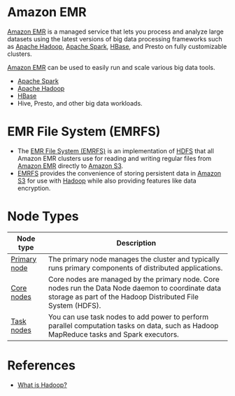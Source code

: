 # Amazon EMR

[Amazon EMR](https://aws.amazon.com/emr/) is a managed service that lets you process and analyze large datasets using the latest versions of big data processing frameworks such as [Apache Hadoop](../../../1_HLDDesignComponents/5_BigDataComponents/BatchProcessing/ApacheHadoop), [Apache Spark](../../../1_HLDDesignComponents/5_BigDataComponents/StreamProcessing/ApacheSpark.md), [HBase](../../../1_HLDDesignComponents/3_DatabaseComponents/NoSQL-Databases/ApacheHBase.md), and Presto on fully customizable clusters.

[Amazon EMR](https://aws.amazon.com/emr/) can be used to easily run and scale various big data tools.
- [Apache Spark](../../../1_HLDDesignComponents/5_BigDataComponents/StreamProcessing/ApacheSpark.md)
- [Apache Hadoop](../../../1_HLDDesignComponents/5_BigDataComponents/BatchProcessing/ApacheHadoop) 
- [HBase](../../../1_HLDDesignComponents/3_DatabaseComponents/NoSQL-Databases/ApacheHBase.md)
- Hive, Presto, and other big data workloads.

# EMR File System (EMRFS)
- The [EMR File System (EMRFS)](https://docs.aws.amazon.com/emr/latest/ReleaseGuide/emr-fs.html) is an implementation of [HDFS](../../../1_HLDDesignComponents/5_BigDataComponents/BatchProcessing/ApacheHadoop/ApacheHDFS.md) that all Amazon EMR clusters use for reading and writing regular files from [Amazon EMR]() directly to [Amazon S3](../../7_StorageServices/3_ObjectStorageTypes/AmazonS3/Readme.md). 
- [EMRFS](https://docs.aws.amazon.com/emr/latest/ReleaseGuide/emr-fs.html) provides the convenience of storing persistent data in [Amazon S3](../../7_StorageServices/3_ObjectStorageTypes/AmazonS3/Readme.md) for use with [Hadoop](../../../1_HLDDesignComponents/5_BigDataComponents/BatchProcessing/ApacheHadoop) while also providing features like data encryption.

# Node Types

| Node type                                                                                              | Description                                                                                                                                                      |
|--------------------------------------------------------------------------------------------------------|------------------------------------------------------------------------------------------------------------------------------------------------------------------|
| [Primary node](https://docs.aws.amazon.com/emr/latest/ManagementGuide/emr-master-core-task-nodes.html) | The primary node manages the cluster and typically runs primary components of distributed applications.                                                          |
| [Core nodes](https://docs.aws.amazon.com/emr/latest/ManagementGuide/emr-master-core-task-nodes.html)   | Core nodes are managed by the primary node. Core nodes run the Data Node daemon to coordinate data storage as part of the Hadoop Distributed File System (HDFS). |
| [Task nodes](https://docs.aws.amazon.com/emr/latest/ManagementGuide/emr-master-core-task-nodes.html)   | You can use task nodes to add power to perform parallel computation tasks on data, such as Hadoop MapReduce tasks and Spark executors.                           |

# References
- [What is Hadoop?](https://aws.amazon.com/emr/details/hadoop/what-is-hadoop/)